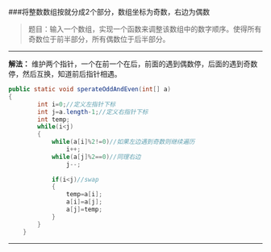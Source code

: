 ###将整数数组按就分成2个部分，数组坐标为奇数，右边为偶数
>题目：输入一个数组，实现一个函数来调整该数组中的数字顺序。使得所有奇数位于前半部分，所有偶数位于后半部分。

------

**解法：**
维护两个指针，一个在前一个在后，前面的遇到偶数停，后面的遇到奇数停，然后互换，知道前后指针相遇。
```java
public static void sperateOddAndEven(int[] a)
{
        int i=0;//定义左指针下标
        int j=a.length-1;//定义右指针下标
        int temp;
        while(i<j)
        {
            while(a[i]%2!=0)//如果左边遇到奇数则继续遍历
                i++;
            while(a[j]%2==0)//同理右边
                j--;
            
            if(i<j)//swap
            {
                temp=a[i];
                a[i]=a[j];
                a[j]=temp;
            }
        }
    }
```
-----

